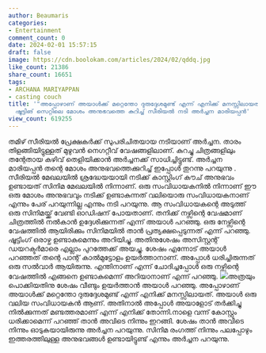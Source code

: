 ```yaml
---
author: Beaumaris
categories:
- Entertainment
comment_count: 0
date: 2024-02-01 15:57:15
draft: false
image: https://cdn.boolokam.com/articles/2024/02/qddq.jpg
like_count: 21386
share_count: 16651
tags:
- ARCHANA MARIYAPPAN
- casting couch
title: '"അപ്പോഴാണ് അയാൾക്ക് മറ്റെന്തോ ദുരുദ്ദേശമുണ്ട് എന്ന് എനിക്ക് മനസ്സിലായത്",
  ഷൂട്ടിങ് സെറ്റിലെ മോശം അനുഭവത്തെ കുറിച്ച് സീരിയൽ നടി അർച്ചന മാരിയപ്പൻ'
view_count: 619255
---
```


തമിഴ് സീരിയൽ പ്രേക്ഷകർക്ക് സുപരിചിതയായ നടിയാണ് അർച്ചന. താരം തിളങ്ങിയിട്ടുള്ളത് മുഴുവൻ നെഗറ്റീവ് വേഷങ്ങളിലാണ്. കുറച്ചു ചിത്രങ്ങളിലും തന്റേതായ കഴിവ് തെളിയിക്കാൻ അര്‍ച്ചനക്ക് സാധിച്ചിട്ടുണ്ട്. അർച്ചന മാരിയപ്പൻ തന്റെ മോശം അനുഭവത്തെക്കുറിച്ച് ഇപ്പോൾ തുറന്നു പറയുന്നു . സീരിയൽ മേഖലയിൽ ശ്രദ്ധേയയായി നടിക്ക് കാസ്റ്റിംഗ് കൗച് അനുഭവം ഉണ്ടായത് സിനിമ മേഖലയിൽ നിന്നാണ്. ഒരു സംവിധായകനിൽ നിന്നാണ് ഈ ഒരു മോശം അനുഭവവും നടിക്ക് ഉണ്ടാകുന്നത് വലിയൊരു സംവിധായകനാണ് എന്നും പേര് പറയുന്നില്ല എന്നും നടി പറയുന്നു. ആ സംവിധായകന്റെ അടുത്ത് ഒരു സിനിമയ്ക്ക് വേണ്ടി ഓഡിഷന് പോയതാണ്. തനിക്ക് നഴ്സിന്റെ വേഷമാണ് ചിത്രത്തിൽ നൽകാൻ ഉദ്ദേശിക്കുന്നത് എന്ന് അയാൾ പറഞ്ഞു. ഒരു നേഴ്സിന്റെ വേഷത്തിൽ ആയിരിക്കും സിനിമയിൽ താൻ പ്രത്യക്ഷപ്പെടുന്നത് എന്ന് പറഞ്ഞു. ഷൂട്ടിംഗ് ഒരാഴ്ച ഉണ്ടാകുമെന്നും അറിയിച്ചു. അതിനുശേഷം അസിസ്റ്റന്റ് ഡയറക്ടർമാരെ എല്ലാം പുറത്തേക്ക് അയച്ചു. ശേഷം എന്നോട് അയാൾ പറഞ്ഞത് തന്റെ പാന്റ് കാൽമുട്ടോളം ഉയർത്താനാണ്. അപ്പോൾ ധരിച്ചിരുന്നത് ഒരു സൽവാർ ആയിരുന്നു. എന്തിനാണ് എന്ന് ചോദിച്ചപ്പോൾ ഒരു നഴ്സിന്റെ വേഷത്തിൽ എങ്ങനെ ഉണ്ടാകുമെന്ന് അറിയാനാണ് എന്ന് പറഞ്ഞു. ![](https://cdn.boolokam.com/articles/2024/02/qddq.jpg)അത്രയും പൊക്കിയതിനു ശേഷം വീണ്ടും ഉയർത്താൻ അയാൾ പറഞ്ഞു. അപ്പോഴാണ് അയാൾക്ക് മറ്റെന്തോ ദുരുദ്ദേശമുണ്ട് എന്ന് എനിക്ക് മനസ്സിലായത്. അയാൾ ഒരു വലിയ സംവിധായകൻ ആണ്. അതിനാൽ അപ്പോൾ അയാളോട് തർക്കിച്ചു നിൽക്കുന്നത് മണ്ടത്തരമാണ് എന്ന് എനിക്ക് തോന്നി.നാളെ വന്ന് കോസ്റ്റും ധരിക്കാമെന്ന് പറഞ്ഞ് താൻ അവിടെ നിന്നും ഇറങ്ങി. ശേഷം താൻ അവിടെ നിന്നും ഓടുകയായിരുന്നു അർച്ചന പറയുന്നു. സിനിമ രംഗത്ത് നിന്നും പലപ്പോഴും ഇത്തരത്തിലുള്ള അനുഭവങ്ങൾ ഉണ്ടായിട്ടുണ്ട് എന്നും അർച്ചന പറയുന്നു.